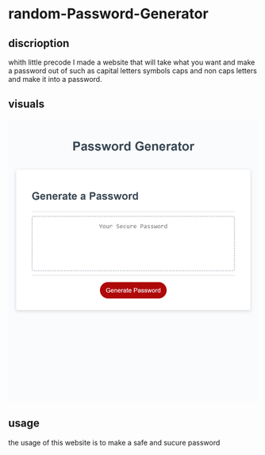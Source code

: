 # random-Password-Generator

## discrioption
whith little precode I made a website that will take what you want and make a password out of such as capital letters symbols caps and non caps letters and make it into a password.

## visuals
![picture of wedsite](./images/_C__Users_grant_Desktop_challenges_random-password-gen_index.html.png)

## usage
the usage of this website is to make a safe and sucure password

